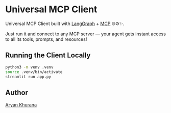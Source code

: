 # Universal MCP Client

Universal MCP Client built with [LangGraph](https://langchain-ai.github.io/langgraph/tutorials/introduction/) + [MCP](https://modelcontextprotocol.io/introduction) 🌐⚙️✨.

Just run it and connect to any MCP server — your agent gets instant access to all its tools, prompts, and resources!

## Running the Client Locally

```bash
python3 -m venv .venv
source .venv/bin/activate
streamlit run app.py
```

## Author

[Aryan Khurana](https://github.com/AryanK1511)
